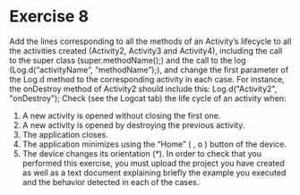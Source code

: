 # Exercise 8
Add the lines corresponding to all the methods of an Activity’s lifecycle to all the
activities created (Activity2, Activity3 and Activity4), including the call to the super
class (super.methodName();) and the call to the log (Log.d(“activityName”,
“methodName”);), and change the first parameter of the Log.d method to the
corresponding activity in each case. For instance, the onDestroy method of Activity2
should include this: Log.d("Activity2", "onDestroy");
Check (see the Logcat tab) the life cycle of an activity when:
1. A new activity is opened without closing the first one.
2. A new activity is opened by destroying the previous activity.
3. The application closes.
4. The application minimizes using the “Home” ( , o ) button of the
device.
5. The device changes its orientation (*).
In order to check that you performed this exercise, you must upload the project you
have created as well as a text document explaining briefly the example you executed
and the behavior detected in each of the cases.
